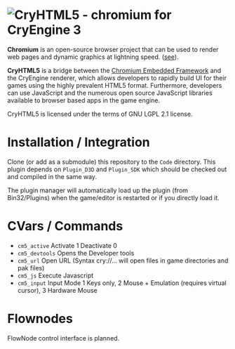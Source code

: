 ![CryHTML5 - chromium for CryEngine 3](http://i.imgur.com/9Ird5pb.png)
=====================================
**Chromium** is an open-source browser project that can be used to render web pages and dynamic graphics at lightning speed. ([see](http://www.chromium.org/developers/design-documents/displaying-a-web-page-in-chrome)).

**CryHTML5** is a bridge between the [Chromium Embedded Framework](https://code.google.com/p/chromiumembedded/) and the CryEngine renderer, which allows developers to rapidly build UI for their games using the highly prevalent HTML5 format. Furthermore, developers can use JavaScript and the numerous open source JavaScript libraries available to browser based apps in the game engine.

CryHTML5 is licensed under the terms of GNU LGPL 2.1 license.

Installation / Integration
==========================
Clone (or add as a submodule) this repository to the `Code` directory. This plugin depends on `Plugin_D3D` and `Plugin_SDK` which should be checked out and compiled in the same way.

The plugin manager will automatically load up the plugin (from Bin32/Plugins) when the game/editor is restarted or if you directly load it.

CVars / Commands
================
* ```cm5_active``` Activate 1 Deactivate 0
* ```cm5_devtools``` Opens the Developer tools
* ```cm5_url``` Open URL (Syntax cry://... will open files in game directories and pak files)
* ```cm5_js``` Execute Javascript
* ```cm5_input``` Input Mode 1 Keys only, 2 Mouse + Emulation (requires virtual cursor), 3 Hardware Mouse

Flownodes
=========
FlowNode control interface is planned.
